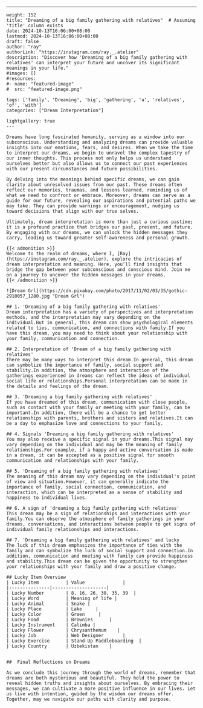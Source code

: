 ---
    weight: 152
    title: "Dreaming of a big family gathering with relatives"  # Assuming 'title' column exists
    date: 2024-10-13T16:06:00+08:00
    lastmod: 2024-10-13T16:06:00+08:00
    draft: false
    author: "ray"
    authorLink: "https://instagram.com/ray._.atelier"
    description: "Discover how 'Dreaming of a big family gathering with relatives' can interpret your future and uncover its significant meanings in your life."
    #images: []
    #resources:
    #- name: "featured-image"
    #  src: "featured-image.png"
    
    tags: ['family', 'Dreaming', 'big', 'gathering', 'a', 'relatives', 'of', 'with']
    categories: ["Dream Interpretation"]
    
    lightgallery: true
    ---
    
    Dreams have long fascinated humanity, serving as a window into our subconscious. Understanding and analyzing dreams can provide valuable insights into our emotions, fears, and desires. When we take the time to interpret our dreams, we begin to unravel the complex tapestry of our inner thoughts. This process not only helps us understand ourselves better but also allows us to connect our past experiences with our present circumstances and future possibilities.
    
    By delving into the meanings behind specific dreams, we can gain clarity about unresolved issues from our past. These dreams often reflect our memories, traumas, and lessons learned, reminding us of what we need to confront or embrace. Moreover, dreams can serve as a guide for our future, revealing our aspirations and potential paths we may take. They can provide warnings or encouragement, nudging us toward decisions that align with our true selves.
    
    Ultimately, dream interpretation is more than just a curious pastime; it is a profound practice that bridges our past, present, and future. By engaging with our dreams, we can unlock the hidden messages they carry, leading us toward greater self-awareness and personal growth.
    
    {{< admonition >}}
    Welcome to the realm of dreams, where I, [Ray](https://instagram.com/ray._.atelier), explore the intricacies of dream interpretation and meaning. Here, you’ll find insights that bridge the gap between your subconscious and conscious mind. Join me on a journey to uncover the hidden messages in your dreams.
    {{< /admonition >}}
    
    ![Dream Grl](https://cdn.pixabay.com/photo/2017/11/02/03/35/gothic-2910057_1280.jpg "Dream Grl")
    
    ## 1. 'Dreaming of a big family gathering with relatives'
    Dream interpretation has a variety of perspectives and interpretation methods, and the interpretation may vary depending on the individual.But in general, this dream can show psychological elements related to ties, communication, and connections with family.If you have this dream, you may need to think about your relationship with your family, communication and connection.
    
    ## 2. Interpretation of 'Dream of a big family gathering with relatives'
    There may be many ways to interpret this dream.In general, this dream can symbolize the importance of family, social support and stability.In addition, the atmosphere and interaction of the gatherings experienced in dreams can reflect the ideas of individual social life or relationships.Personal interpretation can be made in the details and feelings of the dream.
    
    ## 3. 'Dreaming a big family gathering with relatives'
    If you have dreamed of this dream, communication with close people, such as contact with your family or meeting with your family, can be important.In addition, there will be a chance to get better relationships with parents, brothers and sisters and relatives.It can be a day to emphasize love and connections to your family.
    
    ## 4. Signals 'Dreaming a big family gathering with relatives'
    You may also receive a specific signal in your dreams.This signal may vary depending on the individual and may be the meaning of family relationships.For example, if a happy and active conversation is made in a dream, it can be accepted as a positive signal for smooth communication and relationships with your family.
    
    ## 5. 'Dreaming of a big family gathering with relatives'
    The meaning of this dream may vary depending on the individual's point of view and situation.However, it can generally indicate the importance of family, social connection, communication, and interaction, which can be interpreted as a sense of stability and happiness to individual lives.
    
    ## 6. A sign of 'dreaming a big family gathering with relatives'
    This dream may be a sign of relationships and interactions with your family.You can observe the atmosphere of family gatherings in your dreams, conversations, and interactions between people to get signs of individual family relationships and interactions.
    
    ## 7. 'Dreaming a big family gathering with relatives' and lucky
    The luck of this dream emphasizes the importance of ties with the family and can symbolize the luck of social support and connection.In addition, communication and meeting with family can provide happiness and stability.This dream can be given the opportunity to strengthen your relationships with your family and draw a positive change.
    
    ## Lucky Item Overview
    | Lucky Item          | Value              |
    |---------------|--------------------|
    | Lucky Number        | 8, 16, 26, 30, 35, 39  |
    | Lucky Word          | Meaning of life |
    | Lucky Animal        | Snake |
    | Lucky Place         | Lake     |
    | Lucky Color         | Green     |
    | Lucky Food          | Brownies      |
    | Lucky Instrument    | Calimba |
    | Lucky Flower        | Chrysanthemum    |
    | Lucky Job           | Web Designer       |
    | Lucky Exercise      | Stand-Up Paddleboarding  |
    | Lucky Country       | Uzbekistan    |
    
    
    ##  Final Reflections on Dreams
    
    As we conclude this journey through the world of dreams, remember that dreams are both mysterious and beautiful. They hold the power to reveal hidden truths and insights about ourselves. By embracing their messages, we can cultivate a more positive influence in our lives. Let us live with intention, guided by the wisdom our dreams offer. Together, may we navigate our paths with clarity and purpose.
    